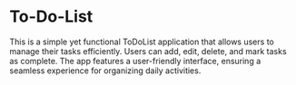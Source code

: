 # To-Do-List
This is a simple yet functional ToDoList application that allows users to manage their tasks efficiently. Users can add, edit, delete, and mark tasks as complete. The app features a user-friendly interface, ensuring a seamless experience for organizing daily activities.
